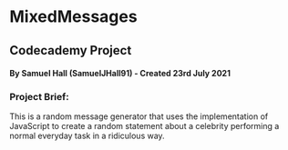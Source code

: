 # MixedMessages
## Codecademy Project
#### By Samuel Hall (SamuelJHall91) - Created 23rd July 2021
### Project Brief:
This is a random message generator that uses the implementation of JavaScript to create a random statement about a celebrity performing a normal everyday task in a ridiculous way.